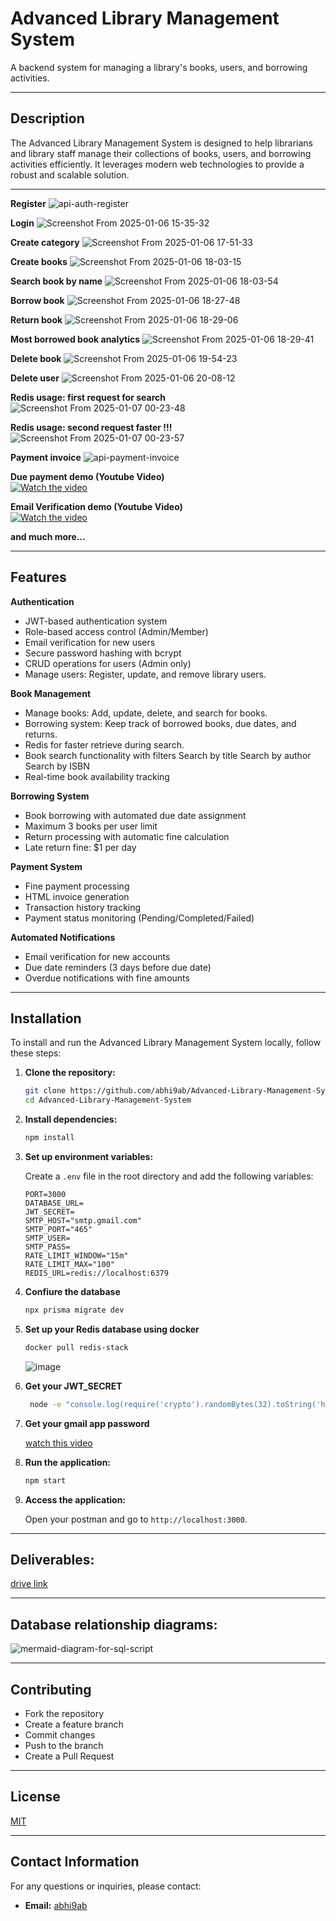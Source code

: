 # Advanced Library Management System

A backend system for managing a library's books, users, and borrowing activities.

---

## Description

The Advanced Library Management System is designed to help librarians and library staff manage their collections of books, users, and borrowing activities efficiently. It leverages modern web technologies to provide a robust and scalable solution.

---

**Register**
![api-auth-register](https://github.com/user-attachments/assets/922938e9-194c-4aa4-81dd-156703788fd1)

**Login**
![Screenshot From 2025-01-06 15-35-32](https://github.com/user-attachments/assets/78112550-7e1b-4e9e-95c6-63b0b7cc9770)

**Create category**
![Screenshot From 2025-01-06 17-51-33](https://github.com/user-attachments/assets/23301193-ff69-40c1-8b69-4360c52a151f)

**Create books**
![Screenshot From 2025-01-06 18-03-15](https://github.com/user-attachments/assets/7d36c97a-1c6b-4cec-aeb4-e3e18614db6b)

**Search book by name**
![Screenshot From 2025-01-06 18-03-54](https://github.com/user-attachments/assets/1e8a4e30-bb7f-47e3-975f-37f546f99667)

**Borrow book**
![Screenshot From 2025-01-06 18-27-48](https://github.com/user-attachments/assets/c226219c-8cd0-4f52-920a-a9c6bbf47385)

**Return book**
![Screenshot From 2025-01-06 18-29-06](https://github.com/user-attachments/assets/774a412a-7058-4a0a-bf6c-35a5c68c3088)

**Most borrowed book analytics**
![Screenshot From 2025-01-06 18-29-41](https://github.com/user-attachments/assets/3787cb55-b446-4586-ae22-46c4b8be01f4)

**Delete book**
![Screenshot From 2025-01-06 19-54-23](https://github.com/user-attachments/assets/760800ac-fe35-42e9-bc67-bf90c1802d8a)

**Delete user**
![Screenshot From 2025-01-06 20-08-12](https://github.com/user-attachments/assets/4b6bc59b-3a76-4c26-a9d1-ef32eef08f4d)

**Redis usage: first request for search**
![Screenshot From 2025-01-07 00-23-48](https://github.com/user-attachments/assets/0bb0117a-5974-412a-bc5c-55425d675cb4)

**Redis usage: second request faster !!!**
![Screenshot From 2025-01-07 00-23-57](https://github.com/user-attachments/assets/e571d998-ad9c-4803-a2dc-1f1a62e20558)

**Payment invoice**
![api-payment-invoice](https://github.com/user-attachments/assets/429b1d12-28e2-47f7-9c83-95502a813e77)

**Due payment demo (Youtube Video)**  
[![Watch the video](https://img.youtube.com/vi/OSkmqp6V8RE/0.jpg)](https://www.youtube.com/watch?v=OSkmqp6V8RE)

**Email Verification demo (Youtube Video)**  
[![Watch the video](https://img.youtube.com/vi/umJNrZFyyew/0.jpg)](https://www.youtube.com/watch?v=umJNrZFyyew)

**and much more...**

---

## Features

**Authentication**
- JWT-based authentication system
- Role-based access control (Admin/Member)
- Email verification for new users
- Secure password hashing with bcrypt
- CRUD operations for users (Admin only)
- Manage users: Register, update, and remove library users.

**Book Management**
- Manage books: Add, update, delete, and search for books.
- Borrowing system: Keep track of borrowed books, due dates, and returns.
- Redis for faster retrieve during search.
- Book search functionality with filters
        Search by title
        Search by author
        Search by ISBN
- Real-time book availability tracking
  
**Borrowing System**
- Book borrowing with automated due date assignment
- Maximum 3 books per user limit
- Return processing with automatic fine calculation
- Late return fine: $1 per day

**Payment System**
- Fine payment processing
- HTML invoice generation
- Transaction history tracking
- Payment status monitoring (Pending/Completed/Failed)

**Automated Notifications**
- Email verification for new accounts
- Due date reminders (3 days before due date)
- Overdue notifications with fine amounts
  
---

## Installation

To install and run the Advanced Library Management System locally, follow these steps:

1. **Clone the repository:**

    ```bash
    git clone https://github.com/abhi9ab/Advanced-Library-Management-System.git
    cd Advanced-Library-Management-System
    ```

2. **Install dependencies:**

    ```bash
    npm install
    ```

3. **Set up environment variables:**

    Create a `.env` file in the root directory and add the following variables:

    ```env
    PORT=3000
    DATABASE_URL=
    JWT_SECRET=
    SMTP_HOST="smtp.gmail.com"
    SMTP_PORT="465"
    SMTP_USER=
    SMTP_PASS=
    RATE_LIMIT_WINDOW="15m"
    RATE_LIMIT_MAX="100"
    REDIS_URL=redis://localhost:6379
    
    ```
4. **Confiure the database**

    ```bash
    npx prisma migrate dev
    ```

5. **Set up your Redis database using docker**
   
    ```bash
    docker pull redis-stack
    ```
    
    ![image](https://github.com/user-attachments/assets/cf6f5c2e-28da-4580-b590-c1addcb651e7)

6. **Get your JWT_SECRET**
   
    ```bash
     node -e "console.log(require('crypto').randomBytes(32).toString('hex'))" 
    ```

8. **Get your gmail app password**
   
   [watch this video](https://www.youtube.com/watch?v=cqdAS49RthQ)
    

10. **Run the application:**

    ```bash
    npm start
    ```

11. **Access the application:**

    Open your postman and go to `http://localhost:3000`.

---

## Deliverables:

[drive link](https://drive.google.com/drive/folders/1zhtr1zR9BXhkAO2ks5vqbwJd33clgkP3?usp=drive_link)

---

## Database relationship diagrams:

![mermaid-diagram-for-sql-script](https://github.com/user-attachments/assets/d08423f2-b50a-4601-b710-41a732cacefc)

---

## Contributing

- Fork the repository
- Create a feature branch
- Commit changes
- Push to the branch
- Create a Pull Request

---

## License

[MIT](https://github.com/abhi9ab/Advanced-Library-Management-System/blob/main/LICENSE)

---

## Contact Information

For any questions or inquiries, please contact:

- **Email:** [abhi9ab](abhinabdas004@gmail.com)
